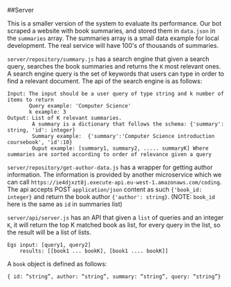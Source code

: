 ##Server

This is a smaller version of the system to evaluate its performance. 
Our bot scraped a website with book summaries, and stored them in `data.json` in the `summaries` array. The summaries 
array is a small data example for local development. The real service will have 100's of thousands of summaries.
   
`server/repository/summary.js` has a search engine that given a search query, searches the book summaries and returns the `K` most relevant ones.
A search engine query is the set of keywords that users can type in order to find a relevant document.
The api of the search engine is as follows:

    Input: The input should be a user query of type string and k number of items to return
           Query example: 'Computer Science'
           k example: 3
    Output: List of K relevant summaries. 
            A summary is a dictionary that follows the schema: {'summary': string, 'id': integer}
            Summary example:  {'summary':'Computer Science introduction coursebook', 'id':10}          
            Ouput example: [summary1, summary2, ..... summaryK] Where summaries are sorted according to order of relevance given a query

`server/repository/get-author-data.js` has a wrapper for getting author information. The information is provided by another 
microservice which we can call `https://ie4djxzt8j.execute-api.eu-west-1.amazonaws.com/coding`. The api accepts POST
`application/json` content as such `{'book_id: integer}` and return the book author `{'author': string}`.
(NOTE: `book_id` here is the same as `id` in summaries list)

`server/api/server.js` has an API that given a `list` of queries and an integer `K`, 
it will return the top K matched book as list, for every query in the list, so the result will be a list of lists.

    Egs input: [query1, query2]
        results: [[book1 ... bookK], [book1 .... bookK]]

A `book` object is defined as follows: 
```
{ id: “string”, author: “string”, summary: “string”, query: “string”} 
```
